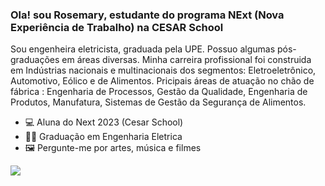 

### Ola! sou Rosemary, estudante do programa NExt (Nova Experiência de Trabalho) na CESAR School
<p>
  Sou engenheira eletricista, graduada pela UPE. Possuo algumas pós-graduações em áreas diversas. Minha carreira profissional foi construida em Indústrias nacionais e multinacionais dos segmentos: Eletroeletrônico, Automotivo, Eólico e de Alimentos. Pricipais áreas de atuação no chão de fábrica : Engenharia de Processos, Gestão da Qualidade, Engenharia de Produtos, Manufatura, Sistemas de Gestão da Segurança de Alimentos.
<p>

- 💻 Aluna do Next 2023 (Cesar School)
- 🧑‍🎓 Graduação em Engenharia Eletrica
- 🖼️ Pergunte-me por artes, música e filmes
  
<p align="left">
  <a href="https://www.linkedin.com/in/rosegallindo" alt="Linkedin" target="_blank">
  <img src="https://img.shields.io/badge/-Linkedin-1C1C1C?style=for-the-badge&logo=Linkedin&logoColor=0061C3&link=https://www.linkedin.com/in/rosegallindo" /></a>
</p>
